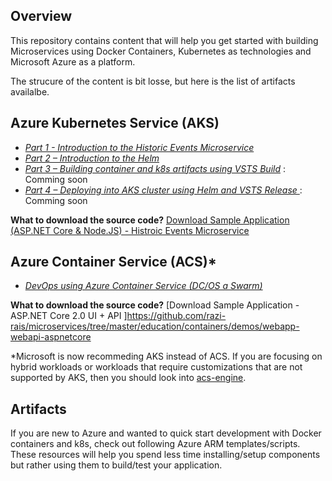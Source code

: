 
## Overview 
This repository contains content that will help you get started with building Microservices using Docker Containers, Kubernetes as technologies and Microsoft Azure as a platform.  

The strucure of the content is bit losse, but here is the list of artifacts availalbe. 

## Azure Kubernetes Service (AKS)

   + *[Part 1 - Introduction to the Historic Events Microservice](http://www.razibinrais.com/k8s-devops-part-1)*
  + *[Part 2 – Introduction to the Helm](http://www.razibinrais.com/k8s-devops-part-2)*  
  + *[Part 3 – Building container and k8s artifacts using VSTS Build](#)* : Comming soon  
  + *[Part 4 – Deploying into AKS cluster using Helm and VSTS Release ](#)*:   Comming soon
  
 **What to download the source code?**
  [Download Sample Application (ASP.NET Core & Node.JS) - Histroic Events Microservice](https://github.com/razi-rais/aks-helm-sample)
 

## Azure Container Service (ACS)*

   + *[DevOps using Azure Container Service (DC/OS a  Swarm)](http://www.razibinrais.com/devops-with-containers)*

 **What to download the source code?**
[Download Sample Application - ASP.NET Core 2.0 UI + API ]https://github.com/razi-rais/microservices/tree/master/education/containers/demos/webapp-webapi-aspnetcore

*Microsoft is now recommeding AKS instead of ACS. If you are focusing on hybrid workloads or workloads that require customizations that are not supported by AKS, then you should look into [acs-engine](https://github.com/Azure/acs-engine).

## Artifacts

If you are new to Azure and wanted to quick start development with Docker containers and k8s, check out following Azure ARM templates/scripts. These resources will help you spend less time installing/setup components but rather using them to build/test your application.

